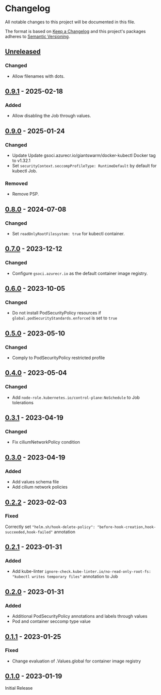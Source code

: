 # Changelog

All notable changes to this project will be documented in this file.

The format is based on [Keep a Changelog](http://keepachangelog.com/en/1.0.0/)
and this project's packages adheres to [Semantic Versioning](http://semver.org/spec/v2.0.0.html).

## [Unreleased]

### Changed

- Allow filenames with dots.

## [0.9.1] - 2025-02-18

### Added

- Allow disabling the Job through values.

## [0.9.0] - 2025-01-24

### Changed

- Update Update gsoci.azurecr.io/giantswarm/docker-kubectl Docker tag to v1.32.1
- Set `securityContext.seccompProfileType: RuntimeDefault` by default for kubectl Job.

### Removed

- Remove PSP.

## [0.8.0] - 2024-07-08

### Changed

- Set `readOnlyRootFilesystem: true` for kubectl container.

## [0.7.0] - 2023-12-12

### Changed

- Configure `gsoci.azurecr.io` as the default container image registry.

## [0.6.0] - 2023-10-05

### Changed

- Do not install PodSecurityPolicy resources if `global.podSecurityStandards.enforced` is set to `true`

## [0.5.0] - 2023-05-10

### Changed

- Comply to PodSecurityPolicy restricted profile

## [0.4.0] - 2023-05-04

### Changed

- Add `node-role.kubernetes.io/control-plane:NoSchedule` to Job tolerations

## [0.3.1] - 2023-04-19

### Changed

- Fix ciliumNetworkPolicy condition

## [0.3.0] - 2023-04-19

### Added

- Add values schema file
- Add cilium network policies

## [0.2.2] - 2023-02-03

### Fixed

Correctly set `"helm.sh/hook-delete-policy": "before-hook-creation,hook-succeeded,hook-failed"` annotation

## [0.2.1] - 2023-01-31

### Added

- Add kube-linter `ignore-check.kube-linter.io/no-read-only-root-fs: "kubectl writes temporary files"` annotation to Job

## [0.2.0] - 2023-01-31

### Added

- Additional PodSecurityPolicy annotations and labels through values
- Pod and container seccomp type value

## [0.1.1] - 2023-01-25

### Fixed

- Change evaluation of .Values.global for container image registry

## [0.1.0] - 2023-01-19

Initial Release

[Unreleased]: https://github.com/giantswarm/kubectl-apply-job/compare/v0.9.1...HEAD
[0.9.1]: https://github.com/giantswarm/kubectl-apply-job/compare/v0.9.0...v0.9.1
[0.9.0]: https://github.com/giantswarm/kubectl-apply-job/compare/v0.8.0...v0.9.0
[0.8.0]: https://github.com/giantswarm/kubectl-apply-job/compare/v0.7.0...v0.8.0
[0.7.0]: https://github.com/giantswarm/kubectl-apply-job/compare/v0.6.0...v0.7.0
[0.6.0]: https://github.com/giantswarm/kubectl-apply-job/compare/v0.5.0...v0.6.0
[0.5.0]: https://github.com/giantswarm/kubectl-apply-job/compare/v0.4.0...v0.5.0
[0.4.0]: https://github.com/giantswarm/kubectl-apply-job/compare/v0.3.1...v0.4.0
[0.3.1]: https://github.com/giantswarm/kubectl-apply-job/compare/v0.3.0...v0.3.1
[0.3.0]: https://github.com/giantswarm/kubectl-apply-job/compare/v0.2.2...v0.3.0
[0.2.2]: https://github.com/giantswarm/kubectl-apply-job/compare/v0.2.1...v0.2.2
[0.2.1]: https://github.com/giantswarm/kubectl-apply-job/compare/v0.2.0...v0.2.1
[0.2.0]: https://github.com/giantswarm/kubectl-apply-job/compare/v0.1.1...v0.2.0
[0.1.1]: https://github.com/giantswarm/kubectl-apply-job/compare/v0.1.0...v0.1.1
[0.1.0]: https://github.com/giantswarm/kubectl-apply-job/releases/tag/v0.1.0
